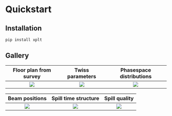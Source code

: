 
# Quickstart

## Installation

```bash
pip install xplt
```

## Gallery
|Floor plan from survey | Twiss parameters | Phasespace distributions|
|:-:|:-:|:-:|
|[![](gallery/floorplot.png)](examples/line.ipynb#survey) | [![](gallery/twissplot.png)](examples/twiss) | [![](gallery/phasespaceplot.png)](examples/phasespace) |

| Beam positions | Spill time structure | Spill quality |
|:-:|:-:|:-:|
| [![](gallery/bpm.png)](examples/timestructure.ipynb#binned-time-series) | [![](gallery/spill.png)](examples/timestructure) | [![](gallery/spillquality.png)](examples/timestructure.ipynb#count-variations) |
